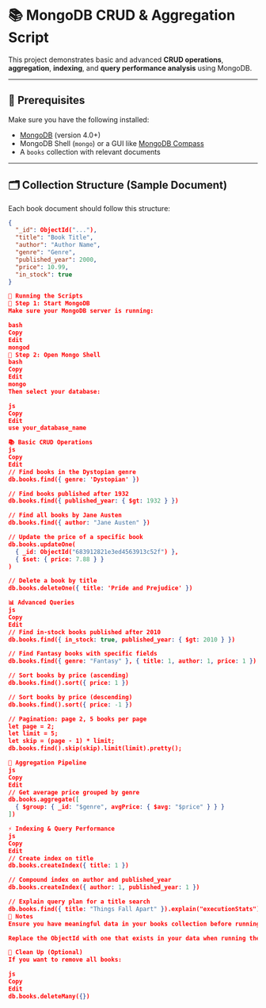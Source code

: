 # 📚 MongoDB CRUD & Aggregation Script

This project demonstrates basic and advanced **CRUD operations**, **aggregation**, **indexing**, and **query performance analysis** using MongoDB.

---

## 📁 Prerequisites

Make sure you have the following installed:

- [MongoDB](https://www.mongodb.com/try/download/community) (version 4.0+)
- MongoDB Shell (`mongo`) or a GUI like [MongoDB Compass](https://www.mongodb.com/products/compass)
- A `books` collection with relevant documents

---

## 🗂 Collection Structure (Sample Document)

Each book document should follow this structure:

```json
{
  "_id": ObjectId("..."),
  "title": "Book Title",
  "author": "Author Name",
  "genre": "Genre",
  "published_year": 2000,
  "price": 10.99,
  "in_stock": true
}

🚀 Running the Scripts
🔧 Step 1: Start MongoDB
Make sure your MongoDB server is running:

bash
Copy
Edit
mongod
🔧 Step 2: Open Mongo Shell
bash
Copy
Edit
mongo
Then select your database:

js
Copy
Edit
use your_database_name

📚 Basic CRUD Operations
js
Copy
Edit
// Find books in the Dystopian genre
db.books.find({ genre: 'Dystopian' })

// Find books published after 1932
db.books.find({ published_year: { $gt: 1932 } })

// Find all books by Jane Austen
db.books.find({ author: "Jane Austen" })

// Update the price of a specific book
db.books.updateOne(
  { _id: ObjectId("683912821e3ed4563913c52f") },
  { $set: { price: 7.88 } }
)

// Delete a book by title
db.books.deleteOne({ title: 'Pride and Prejudice' })

📊 Advanced Queries
js
Copy
Edit
// Find in-stock books published after 2010
db.books.find({ in_stock: true, published_year: { $gt: 2010 } })

// Find Fantasy books with specific fields
db.books.find({ genre: "Fantasy" }, { title: 1, author: 1, price: 1 })

// Sort books by price (ascending)
db.books.find().sort({ price: 1 })

// Sort books by price (descending)
db.books.find().sort({ price: -1 })

// Pagination: page 2, 5 books per page
let page = 2;
let limit = 5;
let skip = (page - 1) * limit;
db.books.find().skip(skip).limit(limit).pretty();

🧮 Aggregation Pipeline
js
Copy
Edit
// Get average price grouped by genre
db.books.aggregate([
  { $group: { _id: "$genre", avgPrice: { $avg: "$price" } } }
])

⚡ Indexing & Query Performance
js
Copy
Edit
// Create index on title
db.books.createIndex({ title: 1 })

// Compound index on author and published_year
db.books.createIndex({ author: 1, published_year: 1 })

// Explain query plan for a title search
db.books.find({ title: "Things Fall Apart" }).explain("executionStats")
📌 Notes
Ensure you have meaningful data in your books collection before running queries.

Replace the ObjectId with one that exists in your data when running the updateOne query.

🧼 Clean Up (Optional)
If you want to remove all books:

js
Copy
Edit
db.books.deleteMany({})
